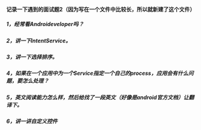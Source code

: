 #### 记录一下遇到的面试题2（因为写在一个文件中比较长，所以就新建了这个文件）
##### 1，经常看Androideveloper吗？
##### 2，讲一下IntentService。
##### 3，讲一下选择排序。
##### 4，如果在一个应用中为一个Service指定一个自己的process，应用会有什么问题，要怎么处理？
##### 5，英文阅读能力怎么样，然后给找了一段英文（好像是android官方文档）让翻译下。
##### 6，讲一讲自定义控件


